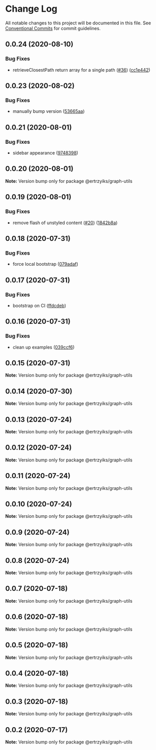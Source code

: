 # Change Log

All notable changes to this project will be documented in this file.
See [Conventional Commits](https://conventionalcommits.org) for commit guidelines.

## 0.0.24 (2020-08-10)


### Bug Fixes

* retrieveClosestPath return array for a single path ([#36](https://github.com/ertrzyiks/graph-utils/issues/36)) ([cc1e442](https://github.com/ertrzyiks/graph-utils/commit/cc1e44256224a06c072c4e36795148989d087a40))





## 0.0.23 (2020-08-02)


### Bug Fixes

* manually bump version ([53665aa](https://github.com/ertrzyiks/graph-utils/commit/53665aa58363730174089233208681e1693510bb))





## 0.0.21 (2020-08-01)


### Bug Fixes

* sidebar appearance ([9748398](https://github.com/ertrzyiks/graph-utils/commit/97483984a2caa7eea2358b3436321c1325bb1a0b))





## 0.0.20 (2020-08-01)

**Note:** Version bump only for package @ertrzyiks/graph-utils





## 0.0.19 (2020-08-01)


### Bug Fixes

* remove flash of unstyled content ([#20](https://github.com/ertrzyiks/graph-utils/issues/20)) ([1842b8a](https://github.com/ertrzyiks/graph-utils/commit/1842b8ac48c0512135ae8d05b3e8a21eab1aa363))





## 0.0.18 (2020-07-31)


### Bug Fixes

* force local bootstrap ([079adaf](https://github.com/ertrzyiks/graph-utils/commit/079adaf23d76b0b2c210b913dd2e7d06da914780))





## 0.0.17 (2020-07-31)


### Bug Fixes

* bootstrap on CI ([ffdcdeb](https://github.com/ertrzyiks/graph-utils/commit/ffdcdeb4d5d852349b0599270983007964899783))





## 0.0.16 (2020-07-31)


### Bug Fixes

* clean up examples ([039ccf6](https://github.com/ertrzyiks/graph-utils/commit/039ccf6c2207e5ba153b5dc78074646500c5c9da))





## 0.0.15 (2020-07-31)

**Note:** Version bump only for package @ertrzyiks/graph-utils





## 0.0.14 (2020-07-30)

**Note:** Version bump only for package @ertrzyiks/graph-utils





## 0.0.13 (2020-07-24)

**Note:** Version bump only for package @ertrzyiks/graph-utils





## 0.0.12 (2020-07-24)

**Note:** Version bump only for package @ertrzyiks/graph-utils





## 0.0.11 (2020-07-24)

**Note:** Version bump only for package @ertrzyiks/graph-utils





## 0.0.10 (2020-07-24)

**Note:** Version bump only for package @ertrzyiks/graph-utils





## 0.0.9 (2020-07-24)

**Note:** Version bump only for package @ertrzyiks/graph-utils





## 0.0.8 (2020-07-24)

**Note:** Version bump only for package @ertrzyiks/graph-utils





## 0.0.7 (2020-07-18)

**Note:** Version bump only for package @ertrzyiks/graph-utils





## 0.0.6 (2020-07-18)

**Note:** Version bump only for package @ertrzyiks/graph-utils





## 0.0.5 (2020-07-18)

**Note:** Version bump only for package @ertrzyiks/graph-utils





## 0.0.4 (2020-07-18)

**Note:** Version bump only for package @ertrzyiks/graph-utils





## 0.0.3 (2020-07-18)

**Note:** Version bump only for package @ertrzyiks/graph-utils





## 0.0.2 (2020-07-17)

**Note:** Version bump only for package @ertrzyiks/graph-utils
